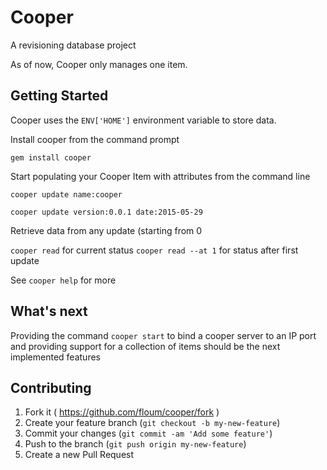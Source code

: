 # Cooper

A revisioning database project

As of now, Cooper only manages one item.

## Getting Started

Cooper uses the `ENV['HOME']` environment variable to store data.

Install cooper from the command prompt

  `gem install cooper`
    
Start populating your Cooper Item with attributes from the command line

  `cooper update name:cooper`

  `cooper update version:0.0.1 date:2015-05-29`

Retrieve data from any update (starting from 0

  `cooper read` for current status
  `cooper read --at 1` for status after first update

See `cooper help` for more

## What's next
  
Providing the command `cooper start` to bind a cooper server to an IP port and providing support for a collection of items should be the next implemented features

## Contributing

1. Fork it ( https://github.com/floum/cooper/fork )
2. Create your feature branch (`git checkout -b my-new-feature`)
3. Commit your changes (`git commit -am 'Add some feature'`)
4. Push to the branch (`git push origin my-new-feature`)
5. Create a new Pull Request
